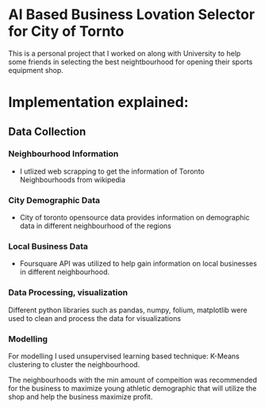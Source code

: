 # AI Based Business Lovation Selector for City of Tornto

This is a personal project that I worked on along with University to help some friends in selecting the best neightbourhood for opening their sports equipment shop.

# Implementation explained:
## Data Collection

### Neighbourhood Information
- I utlized web scrapping to get the information of Toronto Neighbourhoods from wikipedia

### City Demographic Data
- City of toronto opensource data provides information on demographic data in different neighbourhood of the regions

### Local Business Data

- Foursquare API was utilized to help gain information on local businesses in different neighbourhood.

### Data Processing, visualization

Different python libraries such as pandas, numpy, folium, matplotlib were used to clean and process the data for visualizations

### Modelling

For modelling I used unsupervised learning based technique: K-Means clustering to cluster the neighbourhood.

The neighbourhoods with the min amount of compeition was recommended for the business to maximize young athletic demographic that will utilize the shop and help the business maximize profit.
